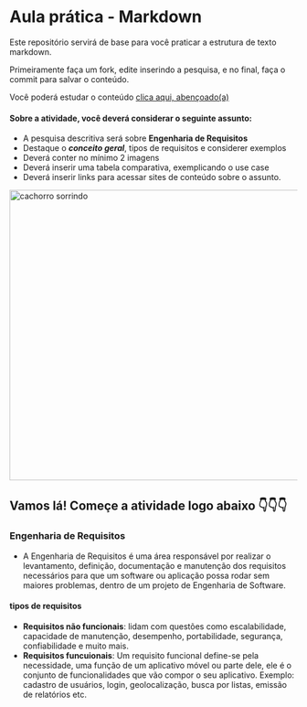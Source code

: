 # Aula prática - Markdown

Este repositório servirá de base para você praticar a estrutura de texto markdown. 

Primeiramente faça um fork, edite inserindo a pesquisa, e no final, faça o commit para salvar o conteúdo.

Você poderá estudar o conteúdo [clica aqui, abençoado(a)](https://docs.pipz.com/central-de-ajuda/learning-center/guia-basico-de-markdown#open)

#### Sobre a atividade, você deverá considerar o seguinte assunto:

- A pesquisa descritiva será sobre **Engenharia de Requisitos**
- Destaque o **_conceito geral_**, tipos de requisitos e considerer exemplos
- Deverá conter no mínimo 2 imagens
- Deverá inserir uma tabela comparativa, exemplicando o use case
- Deverá inserir links para acessar sites de conteúdo sobre o assunto.

<img src="https://www.patasdacasa.com.br/sites/default/files/styles/webp/public/noticias/2022/02/E-possivel-ver-um-cachorro-sorrindo-descubra-e-saiba-como-identificar.jpg.webp?itok=UYmPTLUx" alt="cachorro sorrindo" width="508px">


## Vamos lá! Começe a atividade logo abaixo 👇👇👇

### Engenharia de Requisitos

- A Engenharia de Requisitos é uma área responsável por realizar o levantamento, definição, documentação e manutenção dos requisitos necessários para que um software ou aplicação possa rodar sem maiores problemas, dentro de um projeto de Engenharia de Software.

#### tipos de requisitos

- **Requisitos não funcionais**: lidam com questões como escalabilidade, capacidade de manutenção, desempenho, portabilidade, segurança, confiabilidade e muito mais.
- **Requisitos funcuionais**: Um requisito funcional define-se pela necessidade, uma função de um aplicativo móvel ou parte dele, ele é o conjunto de funcionalidades que vão compor o seu aplicativo. Exemplo: cadastro de usuários, login, geolocalização, busca por listas, emissão de relatórios etc.
